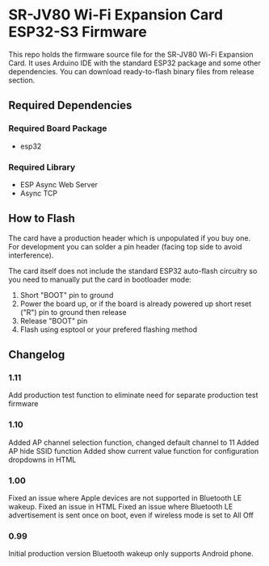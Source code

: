 # SR-JV80 Wi-Fi Expansion Card ESP32-S3 Firmware

This repo holds the firmware source file for the SR-JV80 Wi-Fi Expansion Card. It uses Arduino IDE with the standard ESP32 package and some other dependencies. You can download ready-to-flash binary files from release section.

## Required Dependencies

### Required Board Package
- esp32

### Required Library
- ESP Async Web Server
- Async TCP

## How to Flash

The card have a production header which is unpopulated if you buy one. For development you can solder a pin header (facing top side to avoid interference).

The card itself does not include the standard ESP32 auto-flash circuitry so you need to manually put the card in bootloader mode:

1. Short "BOOT" pin to ground
2. Power the board up, or if the board is already powered up short reset ("R") pin to ground then release
3. Release "BOOT" pin
4. Flash using esptool or your prefered flashing method

## Changelog

### 1.11

Add production test function to eliminate need for separate production test firmware 

### 1.10

Added AP channel selection function, changed default channel to 11
Added AP hide SSID function
Added show current value function for configuration dropdowns in HTML

### 1.00

Fixed an issue where Apple devices are not supported in Bluetooth LE wakeup.
Fixed an issue in HTML
Fixed an issue where Bluetooth LE advertisement is sent once on boot, even if wireless mode is set to All Off

### 0.99

Initial production version
Bluetooth wakeup only supports Android phone.

